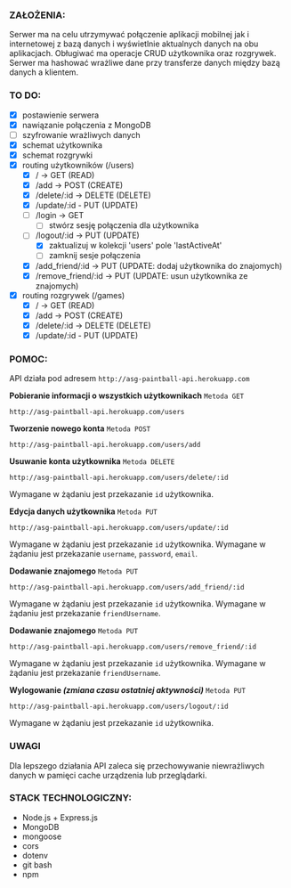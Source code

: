 ### ZAŁOŻENIA:

Serwer ma na celu utrzymywać połączenie aplikacji mobilnej jak i internetowej z bazą danych i wyświetlnie aktualnych danych na obu aplikacjach.
Obługiwać ma operacje CRUD użytkownika oraz rozgrywek.
Serwer ma hashować wrażliwe dane przy transferze danych między bazą danych a klientem.
  
### TO DO:
- [x] postawienie serwera
- [x] nawiązanie połączenia z MongoDB
- [ ] szyfrowanie wrażliwych danych
- [x] schemat użytkownika
- [x] schemat rozgrywki 
- [x] routing użytkowników (/users)
  - [x] / -> GET (READ)
  - [x] /add -> POST (CREATE)
  - [x] /delete/:id -> DELETE (DELETE)
  - [x] /update/:id - PUT (UPDATE)
  - [ ] /login -> GET
    - [ ] stwórz sesję połączenia dla użytkownika
  - [ ] /logout/:id -> PUT (UPDATE) 
    - [x] zaktualizuj w kolekcji 'users' pole 'lastActiveAt'
    - [ ] zamknij sesje połączenia
  - [x] /add_friend/:id -> PUT (UPDATE: dodaj użytkownika do znajomych)
  - [x] /remove_friend/:id -> PUT (UPDATE: usun użytkownika ze znajomych)
- [x] routing rozgrywek (/games)
  - [x] / -> GET (READ)
  - [x] /add -> POST (CREATE)
  - [x] /delete/:id -> DELETE (DELETE)
  - [x] /update/:id - PUT (UPDATE)
  
### POMOC: 

  API działa pod adresem `http://asg-paintball-api.herokuapp.com`

  **Pobieranie informacji o wszystkich użytkownikach** 
  `Metoda GET`
  ```
  http://asg-paintball-api.herokuapp.com/users
  ```

  **Tworzenie nowego konta**
  `Metoda POST`
  ```
  http://asg-paintball-api.herokuapp.com/users/add
  ```

  **Usuwanie konta użytkownika**
  `Metoda DELETE`
  ```
  http://asg-paintball-api.herokuapp.com/users/delete/:id
  ```
  Wymagane w żądaniu jest przekazanie `id` użytkownika.


  **Edycja danych użytkownika**
  `Metoda PUT`
  ```
  http://asg-paintball-api.herokuapp.com/users/update/:id
  ```
  Wymagane w żądaniu jest przekazanie `id` użytkownika.
  Wymagane w żądaniu jest przekazanie `username`, `password`, `email`.

  **Dodawanie znajomego**
  `Metoda PUT`
  ```
  http://asg-paintball-api.herokuapp.com/users/add_friend/:id
  ```
  Wymagane w żądaniu jest przekazanie `id` użytkownika.
  Wymagane w żądaniu jest przekazanie `friendUsername`.

  **Dodawanie znajomego**
  `Metoda PUT`
  ```
  http://asg-paintball-api.herokuapp.com/users/remove_friend/:id
  ```
  Wymagane w żądaniu jest przekazanie `id` użytkownika.
  Wymagane w żądaniu jest przekazanie `friendUsername`.

  **Wylogowanie _(zmiana czasu ostatniej aktywności)_**
  `Metoda PUT`
  ```
  http://asg-paintball-api.herokuapp.com/users/logout/:id
  ```
  Wymagane w żądaniu jest przekazanie `id` użytkownika.

### UWAGI
Dla lepszego działania API zaleca się przechowywanie niewrażliwych danych w pamięci cache urządzenia lub przeglądarki.

### STACK TECHNOLOGICZNY:
- Node.js + Express.js
- MongoDB
- mongoose
- cors
- dotenv
- git bash
- npm